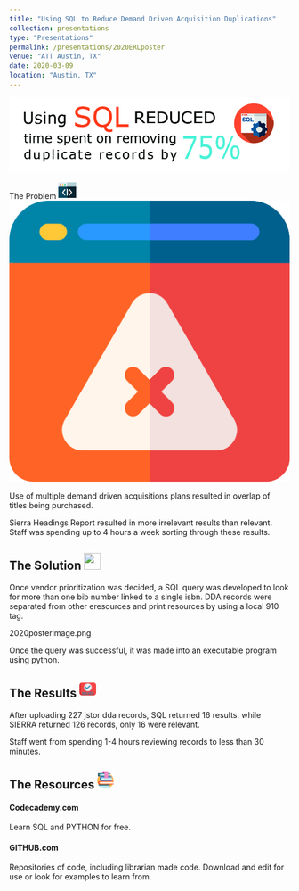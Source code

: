 ```yaml
---
title: "Using SQL to Reduce Demand Driven Acquisition Duplications"
collection: presentations
type: "Presentations"
permalink: /presentations/2020ERLposter
venue: "ATT Austin, TX"
date: 2020-03-09
location: "Austin, TX"
---
```


![Using SQL reduced time spent on removing duplicate records by 75%](https://github.com/KyleneKristine/KyleneKristine.github.io/blob/master/_presentations/2020posterheader.jpg?raw=true "Using SQL reduced time spent on removing duplicate records by 75%")

The Problem <img src="https://github.com/KyleneKristine/KyleneKristine.github.io/blob/master/images/code.png"> <img src="/_presentations/problem.png">

Use of multiple demand driven acquisitions plans resulted in overlap of titles being purchased.

Sierra Headings Report resulted in more irrelevant results than relevant. Staff was spending up to 4 hours a week sorting through these results.

The Solution <img src="https://KyleneKristine.github.io/_presentations/code.png" width="30" height="30">
---
Once vendor prioritization was decided, a SQL query was developed to look for more than one bib number linked to a single isbn. DDA records were separated from other eresources and print resources by using a local 910 tag. 

2020posterimage.png

Once the query was successful, it was made into an executable program using python.

The Results <img src="https://github.com/KyleneKristine/KyleneKristine.github.io/blob/master/_presentations/solved.png" width="30" height="30">
---
After uploading 227 jstor dda records, SQL returned 16 results. while SIERRA returned 126 records, only 16 were relevant.

Staff went from spending 1-4 hours reviewing records to less than 30 minutes.

The Resources <img src="https://github.com/KyleneKristine/KyleneKristine.github.io/blob/master/_presentations/book.png" width="30" height="30">
---
#### Codecademy.com
Learn SQL and PYTHON for free.

#### GITHUB.com
Repositories of code, including librarian made code. Download and edit for use or look for examples to learn from.

